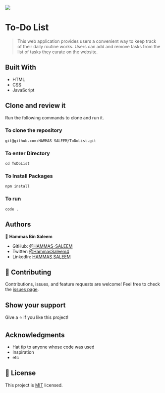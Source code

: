![](https://img.shields.io/badge/Microverse-blueviolet)

# To-Do List
> This web application provides users a convenient way to keep track of their daily routine works. Users can add and remove tasks from the list of tasks they curate on the website.

## Built With

- HTML
- CSS
- JavaScript


## Clone and review it

Run the following commands to clone and run it.

### To clone the repository

  `git@github.com:HAMMAS-SALEEM/ToDoList.git`

### To enter Directory

`cd ToDoList`

### To Install Packages

`npm install`

### To run 

`code .`

## Authors

👤 **Hammas Bin Saleem**

- GitHub: [@HAMMAS-SALEEM](https://github.com/HAMMAS-SALEEM)
- Twitter: [@HammasSaleem4](https://twitter.com/HammasSaleem4)
- LinkedIn: [HAMMAS SALEEM](https://www.linkedin.com/in/hammas-saleem-407)

## 🤝 Contributing
Contributions, issues, and feature requests are welcome!
Feel free to check the [issues page](../../issues/).

## Show your support
Give a ⭐️ if you like this project!

## Acknowledgments
- Hat tip to anyone whose code was used
- Inspiration
- etc

## 📝 License
This project is [MIT](./MIT.md) licensed.

